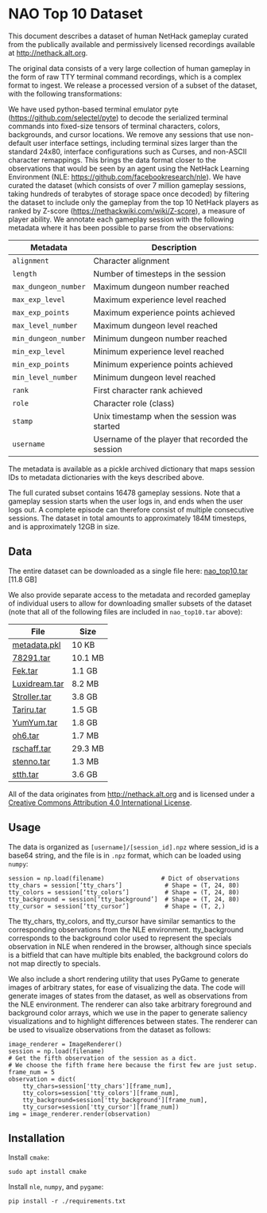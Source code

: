 # NAO Top 10 Dataset


This document describes a dataset of human NetHack gameplay curated from the
publically available and permissively licensed recordings available at
http://nethack.alt.org.

The original data consists of a very large collection of human gameplay in the
form of raw TTY terminal command recordings, which is a complex format to
ingest. We release a processed version of a subset of the dataset, with the
following transformations:

We have used python-based terminal emulator pyte
(https://github.com/selectel/pyte) to decode the serialized terminal commands
into fixed-size tensors of terminal characters, colors, backgrounds, and cursor
locations.
We remove any sessions that use non-default user interface settings, including
terminal sizes larger than the standard 24x80, interface configurations such
as Curses, and non-ASCII character remappings. This brings the data format
closer to the observations that would be seen by an agent using the NetHack
Learning Environment (NLE: https://github.com/facebookresearch/nle).
We have curated the dataset (which consists of over 7
million gameplay sessions, taking hundreds of terabytes of storage space once
decoded) by filtering the dataset to include only the gameplay from the top
10 NetHack players as ranked by Z-score (https://nethackwiki.com/wiki/Z-score),
a measure of player ability. We
annotate each gameplay session with the following metadata where it has been
possible to parse from the observations:


| Metadata                | Description                                       |
|-------------------------|---------------------------------------------------|
| ``alignment``           | Character alignment                               |
| ``length``              | Number of timesteps in the session                |
| ``max_dungeon_number``  | Maximum dungeon number reached                    |
| ``max_exp_level``       | Maximum experience level reached                  |
| ``max_exp_points``      | Maximum experience points achieved                |
| ``max_level_number``    | Maximum dungeon level reached                     |
| ``min_dungeon_number``  | Minimum dungeon number reached                    |
| ``min_exp_level``       | Minimum experience level reached                  |
| ``min_exp_points``      | Minimum experience points achieved                |
| ``min_level_number``    | Minimum dungeon level reached                     |
| ``rank``                | First character rank achieved                     |
| ``role``                | Character role (class)                            |
| ``stamp``               | Unix timestamp when the session was started       |
| ``username``            | Username of the player that recorded the session  |

The metadata is available as a pickle archived dictionary that maps session IDs
to metadata dictionaries with the keys described above.

The full curated subset contains 16478 gameplay sessions. Note that a
gameplay session starts when the user logs in, and ends when the user logs out.
A complete episode can therefore consist of multiple consecutive sessions.
The dataset in total amounts to approximately 184M timesteps, and is
approximately 12GB in size.

## Data

The entire dataset can be downloaded as a single file here:
[nao_top10.tar](https://storage.googleapis.com/dm_nethack/nao_top10.tar)
\[11.8 GB\]

We also provide separate access to the metadata and recorded gameplay of
individual users to allow for downloading smaller subsets of the dataset (note
that all of the following files are included in `nao_top10.tar` above):

| File | Size |
|------|------|
|[metadata.pkl](https://storage.googleapis.com/dm_nethack/nao_top10/metadata.pkl) | 10 KB |
|[78291.tar](https://storage.googleapis.com/dm_nethack/nao_top10/78291.tar)|10.1 MB|
|[Fek.tar](https://storage.googleapis.com/dm_nethack/nao_top10/Fek.tar)|1.1 GB|
|[Luxidream.tar](https://storage.googleapis.com/dm_nethack/nao_top10/Luxidream.tar)| 8.2 MB |
|[Stroller.tar](https://storage.googleapis.com/dm_nethack/nao_top10/Stroller.tar)| 3.8 GB |
|[Tariru.tar](https://storage.googleapis.com/dm_nethack/nao_top10/Tariru.tar)| 1.5 GB |
|[YumYum.tar](https://storage.googleapis.com/dm_nethack/nao_top10/YumYum.tar)| 1.8 GB |
|[oh6.tar](https://storage.googleapis.com/dm_nethack/nao_top10/oh6.tar)| 1.7 MB |
|[rschaff.tar](https://storage.googleapis.com/dm_nethack/nao_top10/rschaff.tar)| 29.3 MB |
|[stenno.tar](https://storage.googleapis.com/dm_nethack/nao_top10/stenno.tar)| 1.3 MB |
|[stth.tar](https://storage.googleapis.com/dm_nethack/nao_top10/stth.tar)| 3.6 GB |

All of the data originates from http://nethack.alt.org and is licensed under
a [Creative Commons Attribution 4.0 International License](https://creativecommons.org/licenses/by/4.0/).


## Usage

The data is organized as ``[username]/[session_id].npz`` where session_id is a
base64 string, and the file is in ``.npz`` format, which can be loaded using
``numpy``:

    session = np.load(filename)                # Dict of observations
    tty_chars = session[‘tty_chars’]            # Shape = (T, 24, 80)
    tty_colors = session[‘tty_colors’]          # Shape = (T, 24, 80)
    tty_background = session[‘tty_background’]  # Shape = (T, 24, 80)
    tty_cursor = session[‘tty_cursor’]          # Shape = (T, 2,)

The tty_chars, tty_colors, and tty_cursor have similar semantics to the
corresponding observations from the NLE environment. tty_background corresponds
to the background color used to represent the specials observation in NLE when
rendered in the browser, although since specials is a bitfield that can have
multiple bits enabled, the background colors do not map directly to specials.

We also include a short rendering utility that uses PyGame to generate images of
arbitrary states, for ease of visualizing the data. The code will generate
images of states from the dataset, as well as observations from the NLE
environment. The renderer can also take arbitrary foreground and background
color arrays, which we use in the paper to generate saliency visualizations and
to highlight differences between states. The renderer can be used to visualize
observations from the dataset as follows:

    image_renderer = ImageRenderer()
    session = np.load(filename)
    # Get the fifth observation of the session as a dict.
    # We choose the fifth frame here because the first few are just setup.
    frame_num = 5
    observation = dict(
        tty_chars=session['tty_chars'][frame_num],
        tty_colors=session['tty_colors'][frame_num],
        tty_background=session['tty_background'][frame_num],
        tty_cursor=session['tty_cursor'][frame_num])
    img = image_renderer.render(observation)

## Installation

Install `cmake`:

    sudo apt install cmake

Install `nle`, `numpy`, and `pygame`:

    pip install -r ./requirements.txt
